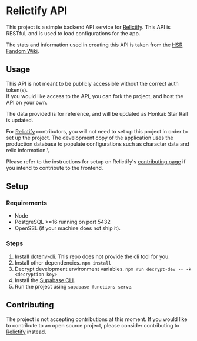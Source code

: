 # Relictify API

This project is a simple backend API service for [Relictify](https://github.com/NekoDrone/relictify-app).
This API is RESTful, and is used to load configurations for the app.

The stats and information used in creating this API is taken from the [HSR Fandom Wiki](https://honkai-star-rail.fandom.com/).

## Usage

This API is not meant to be publicly accessible without the correct auth token(s).\
If you would like access to the API, you can fork the project, and host the API on your own.

The data provided is for reference, and will be updated as Honkai: Star Rail is updated.

For [Relictify](https://github.com/NekoDrone/relictify-app) contributors, you will not need to set up this project in order to set up the project. The development copy of the application uses the production database to populate configurations such as character data and relic information.\

Please refer to the instructions for setup on Relictify's [contributing page](https://github.com/NekoDrone/relictify-app/blob/master/CONTRIBUTING.md) if you intend to contribute to the frontend.

## Setup

### Requirements

- Node
- PostgreSQL >=16 running on port 5432
- OpenSSL (if your machine does not ship it).

### Steps

1. Install [dotenv-cli](https://www.npmjs.com/package/dotenv-cli). This repo does not provide the cli tool for you.
2. Install other dependencies. `npm install`
3. Decrypt development environment variables. `npm run decrypt-dev -- -k <decryption key>`
4. Install the [Supabase CLI](https://supabase.com/docs/guides/cli/getting-started).
6. Run the project using `supabase functions serve`.

## Contributing

The project is not accepting contributions at this moment. If you would like to contribute to an open source project, please consider contributing to [Relictify](https://github.com/NekoDrone/relictify-app) instead.
